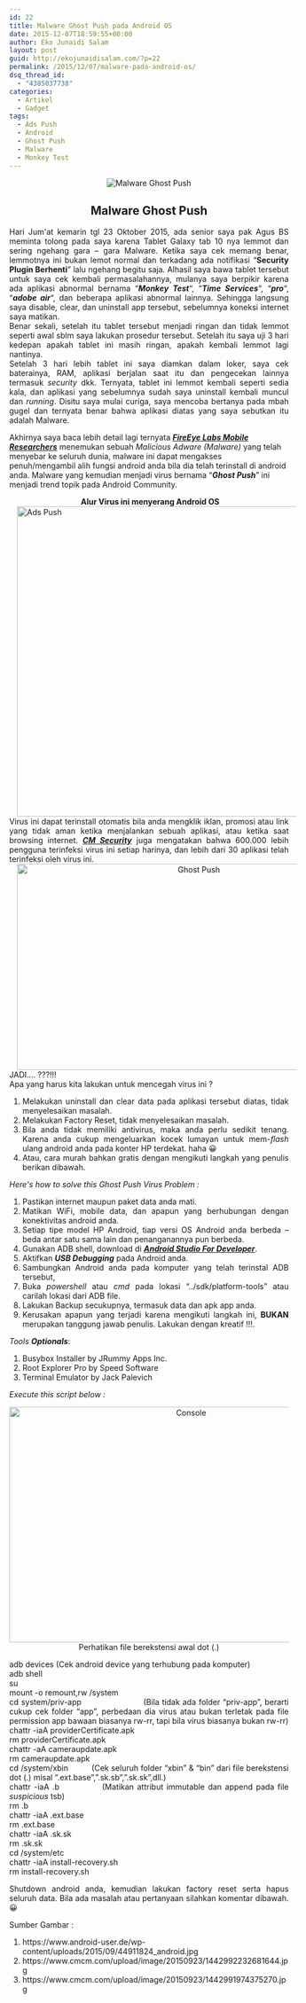 ```yaml
---
id: 22
title: Malware Ghost Push pada Android OS
date: 2015-12-07T18:59:55+00:00
author: Eko Junaidi Salam
layout: post
guid: http://ekojunaidisalam.com/?p=22
permalink: /2015/12/07/malware-pada-android-os/
dsq_thread_id:
  - "4385037738"
categories:
  - Artikel
  - Gadget
tags:
  - Ads Push
  - Android
  - Ghost Push
  - Malware
  - Monkey Test
---
```

<div style="text-align: center;"><img src="https://ekojunaidisalam.com/wp-content/uploads/2015/12/android-Virus.jpg" alt="Malware Ghost Push" /></div>
<div style="text-align: center;">
  <h2>Malware Ghost Push</h2>
</div>

<div style="text-align: justify;">
  Hari Jum'at kemarin tgl 23 Oktober 2015, ada senior saya pak Agus BS meminta tolong pada saya karena Tablet Galaxy tab 10 nya lemmot dan sering ngehang gara &#8211; gara Malware. Ketika saya cek memang benar, lemmotnya ini bukan lemot normal dan terkadang ada notifikasi &#8220;<strong>Security Plugin Berhenti</strong>&#8221; lalu ngehang begitu saja. Alhasil saya bawa tablet tersebut untuk saya cek kembali permasalahannya, mulanya saya berpikir karena ada aplikasi abnormal bernama &#8220;<b><i>Monkey Test</i></b>&#8220;, &#8220;<i><b>Time Services</b></i>&#8220;, &#8220;<i><b>pro</b></i>&#8220;, &#8220;<b><i>adobe air</i></b>&#8220;, dan beberapa aplikasi abnormal lainnya. Sehingga langsung saya disable, clear, dan uninstall app tersebut, sebelumnya koneksi internet saya matikan.
</div>

<div style="text-align: justify;">
</div>

<div style="text-align: justify;">
  Benar sekali, setelah itu tablet tersebut menjadi ringan dan tidak lemmot seperti awal sblm saya lakukan prosedur tersebut. Setelah itu saya uji 3 hari kedepan apakah tablet ini masih ringan, apakah kembali lemmot lagi nantinya.
</div>

<div style="text-align: justify;">
</div>

<div style="text-align: justify;">
  Setelah 3 hari lebih tablet ini saya diamkan dalam loker, saya cek baterainya, RAM, aplikasi berjalan saat itu dan pengecekan lainnya termasuk <i>security </i>dkk. Ternyata, tablet ini lemmot kembali seperti sedia kala, dan aplikasi yang sebelumnya sudah saya uninstall kembali muncul dan <i>running</i>. Disitu saya mulai curiga, saya mencoba bertanya pada mbah gugel dan ternyata benar bahwa aplikasi diatas yang saya sebutkan itu adalah Malware. <a name='more'></a>
</div>

Akhirnya saya baca lebih detail lagi ternyata _**<a href="https://www.fireeye.com/blog/threat-research/2015/09/guaranteed_clicksm.html" target="_blank">FireEye Labs Mobile Researchers</a>**_ menemukan sebuah _Malicious Adware (Malware)_ yang telah menyebar ke seluruh dunia, malware ini dapat mengakses penuh/mengambil alih fungsi android anda bila dia telah terinstall di android anda. Malware yang kemudian menjadi virus bernama &#8220;_**Ghost Push**_&#8221; ini menjadi trend topik pada Android Community.

<div style="text-align: center;">
   <b>Alur Virus ini menyerang Android OS</b>
</div>

<div style="text-align: justify;">
  <a style="margin-left: 1em; margin-right: 1em;" href="https://3.bp.blogspot.com/-roYr8jNpnmU/VjLbU9h2UaI/AAAAAAAAJRU/mAfywOwcptM/s1600/virus%2Battack.jpg"><img class="aligncenter" src="https://3.bp.blogspot.com/-roYr8jNpnmU/VjLbU9h2UaI/AAAAAAAAJRU/mAfywOwcptM/s640/virus%2Battack.jpg" alt="Ads Push" width="640" height="560" border="0" /></a> Virus ini dapat terinstall otomatis bila anda mengklik iklan, promosi atau link yang tidak aman ketika menjalankan sebuah aplikasi, atau ketika saat browsing internet. <a href="https://www.cmcm.com/blog/en/security/2015-09-18/799.html" target="_blank"><i><b>CM Security</b></i></a> juga mengatakan bahwa 600.000 lebih pengguna terinfeksi virus ini setiap harinya, dan lebih dari 30 aplikasi telah terinfeksi oleh virus ini.
</div>

<div style="text-align: justify;">
</div>

<div style="text-align: center;">
</div>

<div class="separator" style="clear: both; text-align: center;">
  <a style="margin-left: 1em; margin-right: 1em;" href="https://3.bp.blogspot.com/-uSsdARaMSx8/VjLfHcvkWAI/AAAAAAAAJRg/90tHgXYJFrY/s1600/ghost%2Bpush%2Bstatistic.jpg"><img class="alignnone" src="https://3.bp.blogspot.com/-uSsdARaMSx8/VjLfHcvkWAI/AAAAAAAAJRg/90tHgXYJFrY/s640/ghost%2Bpush%2Bstatistic.jpg" alt="Ghost Push" width="640" height="372" border="0" /></a>
</div>

<div style="text-align: justify;">
  JADI&#8230;. ???!!!
</div>

<div style="text-align: justify;">
  Apa yang harus kita lakukan untuk mencegah virus ini ?
</div>

<div style="text-align: justify;">
  <ol>
    <li>
      Melakukan uninstall dan clear data pada aplikasi tersebut diatas, tidak menyelesaikan masalah.
    </li>
    <li>
      Melakukan Factory Reset, tidak menyelesaikan masalah.
    </li>
    <li>
      Bila anda tidak memiliki antivirus, maka anda perlu sedikit tenang. Karena anda cukup mengeluarkan kocek lumayan untuk mem-<i>flash </i>ulang android anda pada konter HP terdekat. haha 😀
    </li>
    <li>
      Atau, cara murah bahkan gratis dengan mengikuti langkah yang penulis berikan dibawah.
    </li>
  </ol>
  
  <p>
    <i>Here's how to solve this Ghost Push Virus Problem :</i>
  </p>
  
  <ol>
    <li>
      Pastikan internet maupun paket data anda mati.
    </li>
    <li>
      Matikan WiFi, mobile data, dan apapun yang berhubungan dengan konektivitas android anda.
    </li>
    <li>
      Setiap tipe model HP Android, tiap versi OS Android anda berbeda &#8211; beda antar satu sama lain dan penanganannya pun berbeda.
    </li>
    <li>
      Gunakan ADB shell, download di <a href="https://developer.android.com/sdk/index.html" target="_blank"><i><b>Android Studio For Developer</b></i></a>.
    </li>
    <li>
      Aktifkan <i><b>USB Debugging</b></i> pada Android anda.
    </li>
    <li>
      Sambungkan Android anda pada komputer yang telah terinstal ADB tersebut,
    </li>
    <li>
      Buka <i>powershell </i>atau <i>cmd </i>pada lokasi &#8220;../sdk/platform-tools&#8221; atau carilah lokasi dari ADB file.
    </li>
    <li>
      Lakukan Backup secukupnya, termasuk data dan apk app anda.
    </li>
    <li>
      Kerusakan apapun yang terjadi karena mengikuti langkah ini, <b>BUKAN </b>merupakan tanggung jawab penulis. Lakukan dengan kreatif !!!.
    </li>
  </ol>
  
  <p>
    <i>Tools <b>Optionals</b></i>:
  </p>
  
  <ol>
    <li>
      Busybox Installer by JRummy Apps Inc.
    </li>
    <li>
      Root Explorer Pro by Speed Software
    </li>
    <li>
      Terminal Emulator by Jack Palevich
    </li>
  </ol>
  
  <p>
    <i>Execute this script below :</i>
  </p>
  
  <div class="separator" style="clear: both; text-align: center;">
    <a href="https://2.bp.blogspot.com/-a3d0Kk8ZabI/VjLsBEDY5bI/AAAAAAAAJRw/oN0D0CdvZRY/s1600/history%2Bvirus.png"><img class="alignnone" src="https://2.bp.blogspot.com/-a3d0Kk8ZabI/VjLsBEDY5bI/AAAAAAAAJRw/oN0D0CdvZRY/s640/history%2Bvirus.png" alt="Console" width="640" height="425" border="0" /></a>
  </div>
  
  <div class="separator" style="clear: both; text-align: center;">
    Perhatikan file berekstensi awal dot (.)
  </div>
  
  <p>
    adb devices (Cek android device yang terhubung pada komputer)<br /> adb shell<br /> su<br /> mount -o remount,rw /system<br /> cd system/priv-app                       (Bila tidak ada folder &#8220;priv-app&#8221;, berarti cukup cek folder &#8220;app&#8221;, perbedaan dia virus atau bukan terletak pada file permission app bawaan biasanya rw-rr, tapi bila virus biasanya bukan rw-rr)<br /> chattr -iaA providerCertificate.apk<br /> rm providerCertificate.apk<br /> chattr -aA cameraupdate.apk<br /> rm cameraupdate.apk<br /> cd /system/xbin          (Cek seluruh folder &#8220;xbin&#8221; & &#8220;bin&#8221; dari file berekstensi dot (.) misal &#8220;.ext.base&#8221;,&#8221;.sk.sb&#8221;,&#8221;.sk.sk&#8221;,dll.)<br /> chattr -iaA .b             (Matikan attribut immutable dan append pada file <i>suspicious </i>tsb)<br /> rm .b<br /> chattr -iaA .ext.base<br /> rm .ext.base<br /> chattr -iaA .sk.sk<br /> rm .sk.sk<br /> cd /system/etc<br /> chattr -iaA install-recovery.sh<br /> rm install-recovery.sh
  </p>
  
  <p>
    Shutdown android anda, kemudian lakukan factory reset serta hapus seluruh data. Bila ada masalah atau pertanyaan silahkan komentar dibawah. 😀
  </p>
  
  <p>
    Sumber Gambar :
  </p>
  
  <ol>
    <li>
      https://www.android-user.de/wp-content/uploads/2015/09/44911824_android.jpg
    </li>
    <li>
      https://www.cmcm.com/upload/image/20150923/1442992232681644.jpg
    </li>
    <li>
      https://www.cmcm.com/upload/image/20150923/1442991974375270.jpg
    </li>
  </ol>
</div>
